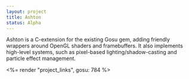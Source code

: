 ```yaml
---
layout: project
title: Ashton
status: Alpha
---
```


Ashton is a C-extension for the existing Gosu gem, adding friendly wrappers around OpenGL shaders and framebuffers.
It also implements high-level systems, such as pixel-based lighting/shadow-casting and particle effect management.

<%= render "project_links", gosu: 784 %>
